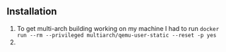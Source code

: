 ## Installation

1. To get multi-arch building working on my machine I had to run `docker run --rm --privileged multiarch/qemu-user-static --reset -p yes`
2. 